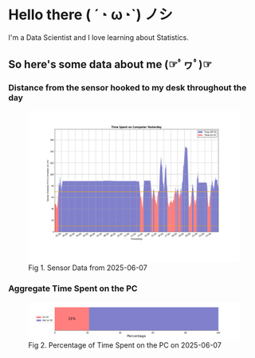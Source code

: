 
# Hello there ( ´◔ ω◔`) ノシ

I'm a Data Scientist and I love learning about Statistics.

## So here's some data about me (☞ﾟヮﾟ)☞


### Distance from the sensor hooked to my desk throughout the day
<figure>
  <picture>
    <source media="(prefers-color-scheme: dark)" srcset="Pi/readme/graphs/lineplot/dark-plot-2025-06-07.png">
    <source media="(prefers-color-scheme: light)" srcset="Pi/readme/graphs/lineplot/light-plot-2025-06-07.png">
    <img alt="Shows a black logo in light color mode and a white one in dark color mode." src="Pi/readme/graphs/lineplot/light-plot-2025-06-07.png">
  </picture>
  <figcaption>Fig 1. Sensor Data from 2025-06-07</figcaption>
</figure>



### Aggregate Time Spent on the PC
<figure>
  <picture>
    <source media="(prefers-color-scheme: dark)" srcset="Pi/readme/graphs/barplot/dark-plot-2025-06-07.png">
    <source media="(prefers-color-scheme: light)" srcset="Pi/readme/graphs/barplot/light-plot-2025-06-07.png">
    <img alt="Shows a black logo in light color mode and a white one in dark color mode." src="Pi/readme/graphs/barplot/light-plot-2025-06-07.png">
  </picture>
  <figcaption>Fig 2. Percentage of Time Spent on the PC on 2025-06-07</figcaption>
</figure>
